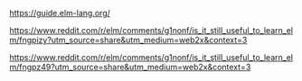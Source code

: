 https://guide.elm-lang.org/

https://www.reddit.com/r/elm/comments/g1nonf/is_it_still_useful_to_learn_elm/fngpizy?utm_source=share&utm_medium=web2x&context=3

https://www.reddit.com/r/elm/comments/g1nonf/is_it_still_useful_to_learn_elm/fngpz49?utm_source=share&utm_medium=web2x&context=3


